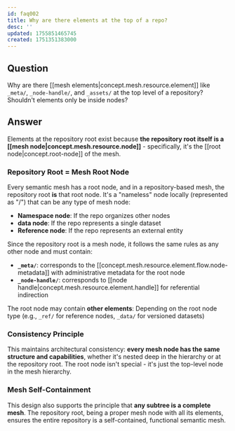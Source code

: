 ```yaml
---
id: faq002
title: Why are there elements at the top of a repo?
desc: ''
updated: 1755851465745
created: 1751351383000
---
```


## Question

Why are there [[mesh elements|concept.mesh.resource.element]] like `_meta/`, `_node-handle/`, and `_assets/` at the top level of a repository? Shouldn't elements only be inside nodes?

## Answer

Elements at the repository root exist because **the repository root itself is a [[mesh node|concept.mesh.resource.node]]** - specifically, it's the [[root node|concept.root-node]] of the mesh.

### Repository Root = Mesh Root Node

Every semantic mesh has a root node, and in a repository-based mesh, the repository root **is** that root node. It's a "nameless" node locally (represented as "/") that can be any type of mesh node:

- **Namespace node**: If the repo organizes other nodes
- **data node**: If the repo represents a single dataset  
- **Reference node**: If the repo represents an external entity

Since the repository root is a mesh node, it follows the same rules as any other node and must contain:

- **`_meta/`**: corresponds to the [[concept.mesh.resource.element.flow.node-metadata]] with administrative metadata for the root node
- **`_node-handle/`**: corresponds to [[node handle|concept.mesh.resource.element.handle]] for referential indirection

The root node may contain **other elements**: Depending on the root node type (e.g., `_ref/` for reference nodes, `_data/` for versioned datasets)

### Consistency Principle

This maintains architectural consistency: **every mesh node has the same structure and capabilities**, whether it's nested deep in the hierarchy or at the repository root. The root node isn't special - it's just the top-level node in the mesh hierarchy.

### Mesh Self-Containment

This design also supports the principle that **any subtree is a complete mesh**. The repository root, being a proper mesh node with all its elements, ensures the entire repository is a self-contained, functional semantic mesh.
